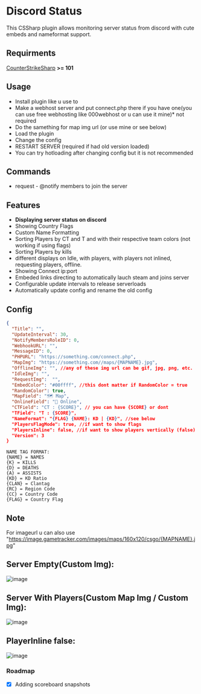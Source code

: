 # Discord Status
This CSSharp plugin allows monitoring server status from discord with cute embeds and nameformat support.

## Requirments
[CounterStrikeSharp](https://github.com/roflmuffin/CounterStrikeSharp/) **>= 101**

## Usage
- Install plugin like u use to
- Make a webhost server and put connect.php there if you have one(you can use free webhosting like 000webhost or u can use it mine)* not required
- Do the samething for map img url (or use mine or see below)
- Load the plugin
- Change the config
- RESTART SERVER (required if had old version loaded)
- You can try hotloading after changing config but it is not recommended
## Commands
- request - @notify members to join the server
## Features
- **Displaying server status on discord**
- Showing Country Flags
- Custom Name Formatting
- Sorting Players by CT and T and with their respective team colors (not working if using flags)
- Sorting Players by kills
- different displays on Idle, with players, with players not inlined, requesting players, offline.
- Showing Connect ip:port
- Embeded links directing to automatically lauch steam and joins server
- Configurable update intervals to release serverloads
- Automatically update config and rename the old config

## Config
```json
{
  "Title": "",
  "UpdateInterval": 30,
  "NotifyMembersRoleID": 0,
  "WebhookURL": "",
  "MessageID": 0,
  "PHPURL": "https://something.com/connect.php",
  "MapImg": "https://something.com//maps/{MAPNAME}.jpg",
  "OfflineImg": "", //any of these img url can be gif, jpg, png, etc.
  "IdleImg": "",
  "RequestImg":  "",
  "EmbedColor": "#00ffff", //this dont matter if RandomColor = true
  "RandomColor": true, 
  "MapField": "🗺️ Map",
  "OnlineField": "👥 Online",
  "CTField": "CT : {SCORE}", // you can have {SCORE} or dont
  "TField": "T : {SCORE}",
  "NameFormat": "{FLAG} {NAME}: KD | {KD}", //see below
  "PlayersFlagMode": true, //if want to show flags
  "PlayersInline": false, //if want to show players vertically (false)
  "Version": 3
}
```
```
NAME TAG FORMAT:
{NAME} = NAMES
{K} = KILLS
{D} = DEATHS
{A} = ASSISTS
{KD} = KD Ratio
{CLAN} = Clantag
{RC} = Region Code
{CC} = Country Code
{FLAG} = Country Flag
```
## Note
For imageurl u can also use "https://image.gametracker.com/images/maps/160x120/csgo/{MAPNAME}.jpg"

## Server Empty(Custom Img):
![image](https://github.com/Tian7777/DiscordStatus/assets/41808115/ec6b771e-8518-4bcc-8965-6c575e584f76)
## Server With Players(Custom Map Img / Custom Img):
![image](https://github.com/Tian7777/DiscordStatus/assets/41808115/236c572d-84a3-4faf-b37e-985b58388e16)
## PlayerInline false:
![image](https://github.com/Tian7777/DiscordStatus/assets/41808115/ba1d5075-094f-405c-8c44-326fa7d1f69d)

### Roadmap
- [x] Adding scoreboard snapshots 
